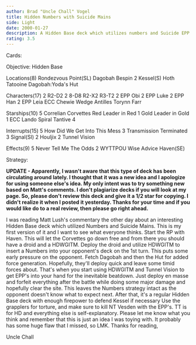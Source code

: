 ```yaml
---
author: Brad "Uncle Chall" Vogel
title: Hidden Numbers with Suicide Mains
side: Light
date: 2000-01-27
description: A Hidden Base deck which utilizes numbers and Suicide EPP's.  Inspired by Matt Lush's recent commentary.
rating: 3.5
---
```

Cards: 

Objective:
Hidden Base

Locations(8)
Rondezvous Point(SL)
Dagobah
Bespin
2 Kessel(S)
Hoth
Tatooine
Dagobah:Yoda's Hut

Characters(17)
2 R2-D2
2 8-D8
R2-X2
R3-T2
2 EPP Obi
2 EPP Luke
2 EPP Han
2 EPP Leia
ECC Chewie
Wedge Antilles
Torynn Farr

Starships(10)
5 Correlian Corvettes
Red Leader in Red 1
Gold Leader in Gold 1
ECC Lando
Spiral
Tantive 4

Interrupts(15)
5 How Did We Get Into This Mess
3 Transmission Terminated
3 Signal(SI)
2 Houljix
2 Tunnel Vision

Effects(9)
5 Never Tell Me The Odds
2 WYTTPOU
Wise Advice
Haven(SE) 

Strategy: 

****UPDATE - Apparently, I wasn't aware that this type of deck has been circulating around lately.  I thought that it was a new idea and I apologize for using someone else's idea.  My only intent was to try something new based on Matt's comments.  I don't plagiarize decks if you will look at my page.  So, please don't review this deck and give it a 1/2 star for copying.  I didn't realize it when I posted it yesterday.  Thanks for your time and if you would like do to a real review, then please go right ahead.****

I was reading Matt Lush's commentary the other day about an interesting Hidden Base deck which utilized Numbers and Suicide Mains.  This is my first version of it and I want to see what everyone thinks.  Start the RP with Haven.  This will let the Corvettes go down free and from there you should have a droid and a HDWGITM.  Deploy the droid and utilize HDWGITM to insert a Numbers into your opponent's deck on the 1st turn.  This puts some early pressure on the opponent.  Fetch Dagobah and then the Hut for added force generation.  Hopefully, they'll deploy quick and leave some timid forces about.  That's when you start using HDWGITM and Tunnel Vision to get EPP's into your hand for the inevitable beatdown.	Just deploy en masse and forfeit everything after the battle while doing some major damage and hopefully clear the site.  This leaves the Numbers strategy intact as the opponent doesn't know what to expect next.  After that, it's a regular Hidden Base deck with enough firepower to defend Kessel if necessary
 Use the grapplers for torture, and make sure to kill NT Vesden with the EPP's.  TT is for HD and everything else is self-explanatory.  Please let me know what you think and remember that this is just an idea I was toying with.  It probably has some huge flaw that I missed, so LMK.  Thanks for reading,

Uncle Chall	 